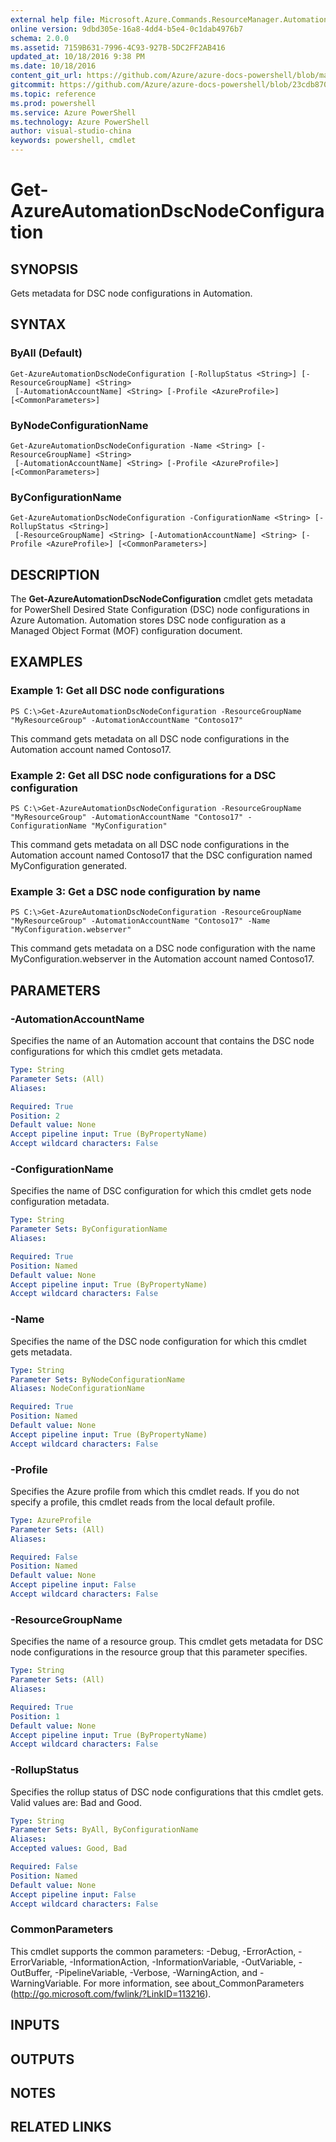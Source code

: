 ```yaml
---
external help file: Microsoft.Azure.Commands.ResourceManager.Automation.dll-Help.xml
online version: 9dbd305e-16a8-4dd4-b5e4-0c1dab4976b7
schema: 2.0.0
ms.assetid: 7159B631-7996-4C93-927B-5DC2FF2AB416
updated_at: 10/18/2016 9:38 PM
ms.date: 10/18/2016
content_git_url: https://github.com/Azure/azure-docs-powershell/blob/master/azureps-cmdlets-docs/ResourceManager/AzureRM.Automation/v0.9.8/Get-AzureAutomationDscNodeConfiguration.md
gitcommit: https://github.com/Azure/azure-docs-powershell/blob/23cdb8705d4ab9807c0e21b238f3b134a7d49c7d/azureps-cmdlets-docs/ResourceManager/AzureRM.Automation/v0.9.8/Get-AzureAutomationDscNodeConfiguration.md
ms.topic: reference
ms.prod: powershell
ms.service: Azure PowerShell
ms.technology: Azure PowerShell
author: visual-studio-china
keywords: powershell, cmdlet
---
```


# Get-AzureAutomationDscNodeConfiguration

## SYNOPSIS
Gets metadata for DSC node configurations in Automation.

## SYNTAX

### ByAll (Default)
```
Get-AzureAutomationDscNodeConfiguration [-RollupStatus <String>] [-ResourceGroupName] <String>
 [-AutomationAccountName] <String> [-Profile <AzureProfile>] [<CommonParameters>]
```

### ByNodeConfigurationName
```
Get-AzureAutomationDscNodeConfiguration -Name <String> [-ResourceGroupName] <String>
 [-AutomationAccountName] <String> [-Profile <AzureProfile>] [<CommonParameters>]
```

### ByConfigurationName
```
Get-AzureAutomationDscNodeConfiguration -ConfigurationName <String> [-RollupStatus <String>]
 [-ResourceGroupName] <String> [-AutomationAccountName] <String> [-Profile <AzureProfile>] [<CommonParameters>]
```

## DESCRIPTION
The **Get-AzureAutomationDscNodeConfiguration** cmdlet gets metadata for PowerShell Desired State Configuration (DSC) node configurations in Azure Automation.
Automation stores DSC node configuration as a Managed Object Format (MOF) configuration document.

## EXAMPLES

### Example 1: Get all DSC node configurations
```
PS C:\>Get-AzureAutomationDscNodeConfiguration -ResourceGroupName "MyResourceGroup" -AutomationAccountName "Contoso17"
```

This command gets metadata on all DSC node configurations in the Automation account named Contoso17.

### Example 2: Get all DSC node configurations for a DSC configuration
```
PS C:\>Get-AzureAutomationDscNodeConfiguration -ResourceGroupName "MyResourceGroup" -AutomationAccountName "Contoso17" -ConfigurationName "MyConfiguration"
```

This command gets metadata on all DSC node configurations in the Automation account named Contoso17 that the DSC configuration named MyConfiguration generated.

### Example 3: Get a DSC node configuration by name
```
PS C:\>Get-AzureAutomationDscNodeConfiguration -ResourceGroupName "MyResourceGroup" -AutomationAccountName "Contoso17" -Name "MyConfiguration.webserver"
```

This command gets metadata on a DSC node configuration with the name MyConfiguration.webserver in the Automation account named Contoso17.

## PARAMETERS

### -AutomationAccountName
Specifies the name of an Automation account that contains the DSC node configurations for which this cmdlet gets metadata.

```yaml
Type: String
Parameter Sets: (All)
Aliases: 

Required: True
Position: 2
Default value: None
Accept pipeline input: True (ByPropertyName)
Accept wildcard characters: False
```

### -ConfigurationName
Specifies the name of DSC configuration for which this cmdlet gets node configuration metadata.

```yaml
Type: String
Parameter Sets: ByConfigurationName
Aliases: 

Required: True
Position: Named
Default value: None
Accept pipeline input: True (ByPropertyName)
Accept wildcard characters: False
```

### -Name
Specifies the name of the DSC node configuration for which this cmdlet gets metadata.

```yaml
Type: String
Parameter Sets: ByNodeConfigurationName
Aliases: NodeConfigurationName

Required: True
Position: Named
Default value: None
Accept pipeline input: True (ByPropertyName)
Accept wildcard characters: False
```

### -Profile
Specifies the Azure profile from which this cmdlet reads.
If you do not specify a profile, this cmdlet reads from the local default profile.

```yaml
Type: AzureProfile
Parameter Sets: (All)
Aliases: 

Required: False
Position: Named
Default value: None
Accept pipeline input: False
Accept wildcard characters: False
```

### -ResourceGroupName
Specifies the name of a resource group.
This cmdlet gets metadata for DSC node configurations in the resource group that this parameter specifies.

```yaml
Type: String
Parameter Sets: (All)
Aliases: 

Required: True
Position: 1
Default value: None
Accept pipeline input: True (ByPropertyName)
Accept wildcard characters: False
```

### -RollupStatus
Specifies the rollup status of DSC node configurations that this cmdlet gets.
Valid values are: Bad and Good.

```yaml
Type: String
Parameter Sets: ByAll, ByConfigurationName
Aliases: 
Accepted values: Good, Bad

Required: False
Position: Named
Default value: None
Accept pipeline input: False
Accept wildcard characters: False
```

### CommonParameters
This cmdlet supports the common parameters: -Debug, -ErrorAction, -ErrorVariable, -InformationAction, -InformationVariable, -OutVariable, -OutBuffer, -PipelineVariable, -Verbose, -WarningAction, and -WarningVariable. For more information, see about_CommonParameters (http://go.microsoft.com/fwlink/?LinkID=113216).

## INPUTS

## OUTPUTS

## NOTES

## RELATED LINKS


